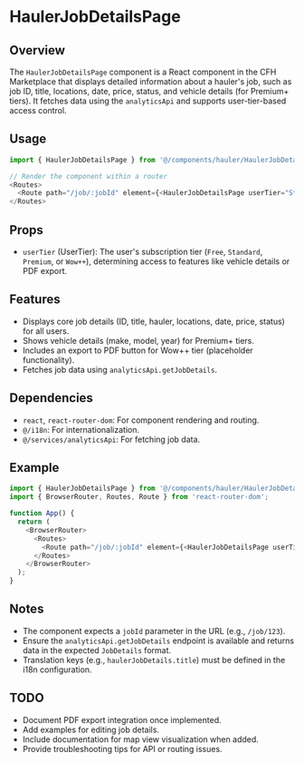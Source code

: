 # HaulerJobDetailsPage

## Overview
The `HaulerJobDetailsPage` component is a React component in the CFH Marketplace that displays detailed information about a hauler's job, such as job ID, title, locations, date, price, status, and vehicle details (for Premium+ tiers). It fetches data using the `analyticsApi` and supports user-tier-based access control.

## Usage
```typescript
import { HaulerJobDetailsPage } from '@/components/hauler/HaulerJobDetailsPage';

// Render the component within a router
<Routes>
  <Route path="/job/:jobId" element={<HaulerJobDetailsPage userTier="Standard" />} />
</Routes>
```

## Props
- `userTier` (UserTier): The user's subscription tier (`Free`, `Standard`, `Premium`, or `Wow++`), determining access to features like vehicle details or PDF export.

## Features
- Displays core job details (ID, title, hauler, locations, date, price, status) for all users.
- Shows vehicle details (make, model, year) for Premium+ tiers.
- Includes an export to PDF button for Wow++ tier (placeholder functionality).
- Fetches job data using `analyticsApi.getJobDetails`.

## Dependencies
- `react`, `react-router-dom`: For component rendering and routing.
- `@/i18n`: For internationalization.
- `@/services/analyticsApi`: For fetching job data.

## Example
```typescript
import { HaulerJobDetailsPage } from '@/components/hauler/HaulerJobDetailsPage';
import { BrowserRouter, Routes, Route } from 'react-router-dom';

function App() {
  return (
    <BrowserRouter>
      <Routes>
        <Route path="/job/:jobId" element={<HaulerJobDetailsPage userTier="Premium" />} />
      </Routes>
    </BrowserRouter>
  );
}
```

## Notes
- The component expects a `jobId` parameter in the URL (e.g., `/job/123`).
- Ensure the `analyticsApi.getJobDetails` endpoint is available and returns data in the expected `JobDetails` format.
- Translation keys (e.g., `haulerJobDetails.title`) must be defined in the i18n configuration.

## TODO
- Document PDF export integration once implemented.
- Add examples for editing job details.
- Include documentation for map view visualization when added.
- Provide troubleshooting tips for API or routing issues.